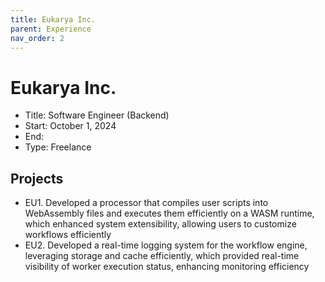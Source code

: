 ```yaml
---
title: Eukarya Inc.
parent: Experience
nav_order: 2
---
```


# Eukarya Inc.

- Title: Software Engineer (Backend)
- Start: October 1, 2024
- End: 
- Type: Freelance

## Projects

- EU1. Developed a processor that compiles user scripts into WebAssembly files and executes them efficiently on a WASM runtime, which enhanced system extensibility, allowing users to customize workflows efficiently
- EU2. Developed a real-time logging system for the workflow engine, leveraging storage and cache efficiently, which provided real-time visibility of worker execution status, enhancing monitoring efficiency 